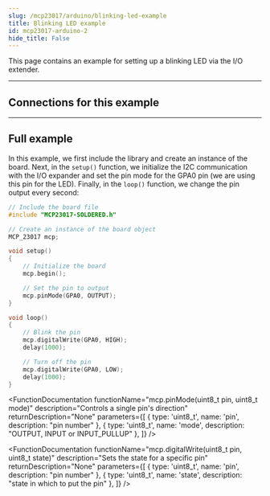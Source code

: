 ```yaml
---
slug: /mcp23017/arduino/blinking-led-example 
title: Blinking LED example
id: mcp23017-arduino-2 
hide_title: False
---
```


This page contains an example for setting up a blinking LED via the I/O extender.

---

## Connections for this example

<CenteredImage src="/img/mcp23017/led_connection.png" width="100%" />

---

## Full example

In this example, we first include the library and create an instance of the board. Next, in the `setup()` function, we initialize the I2C communication with the I/O expander and set the pin mode for the GPA0 pin (we are using this pin for the LED). Finally, in the `loop()` function, we change the pin output every second:

```cpp
// Include the board file
#include "MCP23017-SOLDERED.h"

// Create an instance of the board object
MCP_23017 mcp;

void setup()
{
    // Initialize the board
    mcp.begin();

    // Set the pin to output
    mcp.pinMode(GPA0, OUTPUT);
}

void loop()
{
    // Blink the pin
    mcp.digitalWrite(GPA0, HIGH);
    delay(1000);

    // Turn off the pin
    mcp.digitalWrite(GPA0, LOW);
    delay(1000);
}
```

<FunctionDocumentation
  functionName="mcp.begin()"
  description="Initializes the I/O extender via I2C"
  returnDescription="None"
  parameters={[]}
/>

<FunctionDocumentation
  functionName="mcp.pinMode(uint8_t pin, uint8_t mode)"
  description="Controls a single pin's direction"
  returnDescription="None"
  parameters={[
    { type: 'uint8_t', name: 'pin', description: "pin number" },
    { type: 'uint8_t', name: 'mode', description: "OUTPUT, INPUT or INPUT_PULLUP" },
  ]}
/>

<FunctionDocumentation
  functionName="mcp.digitalWrite(uint8_t pin, uint8_t state)"
  description="Sets the state for a specific pin"
  returnDescription="None"
  parameters={[
    { type: 'uint8_t', name: 'pin', description: "pin number" },
    { type: 'uint8_t', name: 'state', description: "state in which to put the pin" },
  ]}
/>